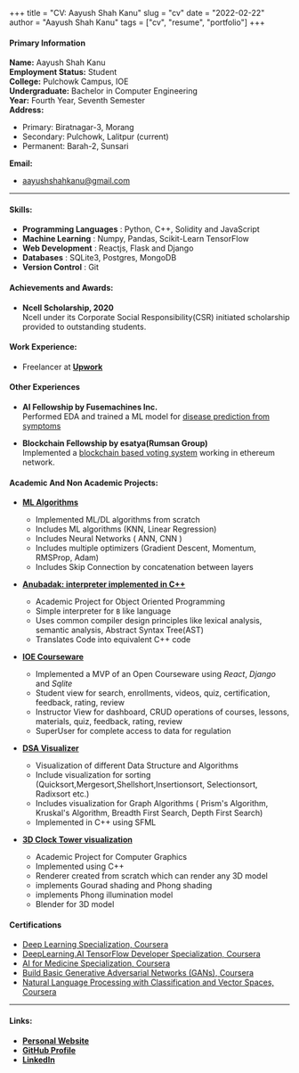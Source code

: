 +++
title = "CV: Aayush Shah Kanu"
slug = "cv"
date = "2022-02-22"
author = "Aayush Shah Kanu"
tags = ["cv", "resume", "portfolio"]
+++

#### Primary Information
**Name:** Aayush Shah Kanu\
**Employment Status:** Student\
**College:** Pulchowk Campus, IOE\
**Undergraduate:** Bachelor in Computer Engineering\
**Year:** Fourth Year, Seventh Semester\
**Address:**
- Primary: Biratnagar-3, Morang 
- Secondary: Pulchowk, Lalitpur (current)
- Permanent: Barah-2, Sunsari

**Email:**
- aayushshahkanu@gmail.com

---

#### Skills:

- **Programming Languages** : Python, C++, Solidity and JavaScript
- **Machine Learning** : Numpy, Pandas, Scikit-Learn TensorFlow
- **Web Development** : Reactjs, Flask and Django
- **Databases** : SQLite3, Postgres, MongoDB
- **Version Control** : Git

#### Achievements and Awards:
- **Ncell Scholarship, 2020**\
Ncell under its Corporate Social Responsibility(CSR) initiated scholarship provided to outstanding students.

#### Work Experience:

- Freelancer at **[Upwork](https://www.upwork.com/freelancers/~01257eab052741ec05)**

#### Other Experiences

- **AI Fellowship by Fusemachines Inc.** \
Performed EDA and trained a ML model for [disease prediction from symptoms](https://github.com/Aayushshah196/Disease-Prediction-System)

- **Blockchain Fellowship by esatya(Rumsan Group)**\
Implemented a [blockchain based voting system](https://github.com/ashishlamsal/voting-dapp)  working in ethereum network.

#### Academic And Non Academic Projects:


- **[ML Algorithms](https://github.com/Aayushshah196/Ml-Algo)**

  - Implemented ML/DL algorithms from scratch
  - Includes ML algorithms (KNN, Linear Regression)
  - Includes Neural Networks ( ANN, CNN )
  - Includes multiple optimizers (Gradient Descent, Momentum, RMSProp, Adam)
  - Includes Skip Connection by concatenation between layers

<!-- - **[Computer Vision Dump](https://github.com/Aayushshah196/opencvtuts)**

  - Object detection using haarcascade
  - Implemented drawing in canvas through hand motion -->


- **[Anubadak: interpreter implemented in C++](https://github.com/Atomnp/Anubadak)**

  - Academic Project for Object Oriented Programming
  - Simple interpreter for `B` like language
  - Uses common compiler design principles like lexical analysis, semantic analysis, Abstract Syntax Tree(AST)
  - Translates Code into equivalent C++ code 


- **[IOE Courseware](https://github.com/Aayushshah196/IOE-OCW)**

  - Implemented a MVP of an Open Courseware using *React*, *Django*  and *Sqlite*
  - Student view for search, enrollments, videos, quiz, certification, feedback, rating, review
  - Instructor View for dashboard, CRUD operations of courses, lessons, materials, quiz, feedback, rating, review
  - SuperUser for complete access to data for regulation 


- **[DSA Visualizer](https://github.com/Aayushshah196/DataStructure-Algorithms)**

  - Visualization of different Data Structure and Algorithms
  - Include visualization for sorting (Quicksort,Mergesort,Shellshort,Insertionsort, Selectionsort, Radixsort etc.)
  - Includes visualization for Graph Algorithms ( Prism's Algorithm, Kruskal's Algorithm, Breadth First Search, Depth First Search)
  - Implemented in C++ using SFML
  

- **[3D Clock Tower visualization](https://github.com/ADI13579/Opengl-Project)**

  - Academic Project for Computer Graphics
  - Implemented using C++
  - Renderer created from scratch which can render any 3D model
  - implements Gourad shading and Phong shading
  - implements Phong illumination model
  - Blender for 3D model


#### Certifications

- [Deep Learning Specialization, Coursera](https://coursera.org/share/ae6b046ba7dfdb6a0141dbd3001d99c2)
- [DeepLearning.AI TensorFlow Developer Specialization, Coursera](https://coursera.org/share/192007cd3405ac570fd76216389fee4e)
- [AI for Medicine Specialization, Coursera](https://coursera.org/share/a13af8aedbe1cd072c3de65f6130eeb6)
- [Build Basic Generative Adversarial Networks (GANs), Coursera](https://coursera.org/share/81b77842ce2033dd8084c20adedf4d7b)
- [Natural Language Processing with Classification and Vector Spaces, Coursera](https://coursera.org/share/9e66f2d7cac89a081fab9b2ba8abad07)

---
#### Links:

- **[Personal Website](https://aayushshah.com.np/about)**
- **[GitHub Profile](https://github.com/aayushshah196)**
- **[LinkedIn](https://www.linkedin.com/in/aayush-shah-kanu-3b04401a2)**
